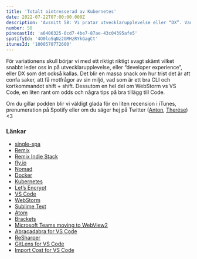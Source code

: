 ```yaml
---
title: 'Totalt ointresserad av Kubernetes'
date: 2022-07-22T07:00:00.000Z
description: 'Avsnitt 58: Vi pratar utvecklarupplevelse eller “DX”. Vad är ett bra CLI, hur trist det är att confa saker, kortkommandot shift + shift och massor av annat gött.'
number: 58
pinecastId: 'a6406325-0cd7-4be7-87ae-43c04395afe5'
spotifyId: '4O0loSqNz2GMHzRYkGagCt'
itunesId: '1000570772600'
---
```


För variationens skull börjar vi med ett riktigt riktigt svagt skämt vilket snabbt leder oss in på utvecklarupplevelse, eller “developer experience”, eller DX som det också kallas. Det blir en massa snack om hur trist det är att confa saker, att få motfrågor av sin miljö, vad som är ett bra CLI och kortkommandot shift + shift. Dessutom en hel del om WebStorm vs VS Code, en liten rant om odds och några tips på bra tillägg till Code.

Om du gillar podden blir vi väldigt glada för en liten recension i iTunes, prenumeration på Spotify eller om du säger hej på Twitter ([Anton](https://twitter.com/Awnton), [Therése](https://twitter.com/tkomstadius)) &lt;3

### Länkar

- [single-spa](https://single-spa.js.org/)
- [Remix](https://remix.run)
- [Remix Indie Stack](https://github.com/remix-run/indie-stack)
- [fly.io](https://fly.io)
- [Nomad](https://www.nomadproject.io)
- [Docker](https://www.docker.com)
- [Kubernetes](https://kubernetes.io)
- [Let’s Encrypt](https://letsencrypt.org)
- [VS Code](https://code.visualstudio.com)
- [WebStorm](https://www.jetbrains.com/webstorm/)
- [Sublime Text](https://www.sublimetext.com)
- [Atom](https://atom.io)
- [Brackets](https://brackets.io)
- [Microsoft Teams moving to WebView2](https://blog.thoughtstuff.co.uk/2021/06/electron-to-webview2-what-does-it-really-mean-for-the-teams-desktop-client-and-for-a-client-sdk/)
- [Abracadabra for VS Code](https://marketplace.visualstudio.com/items?itemName=nicoespeon.abracadabra)
- [ReSharper](https://www.jetbrains.com/resharper/)
- [GitLens for VS Code](https://marketplace.visualstudio.com/items?itemName=eamodio.gitlens)
- [Import Cost for VS Code](https://marketplace.visualstudio.com/items?itemName=wix.vscode-import-cost)
